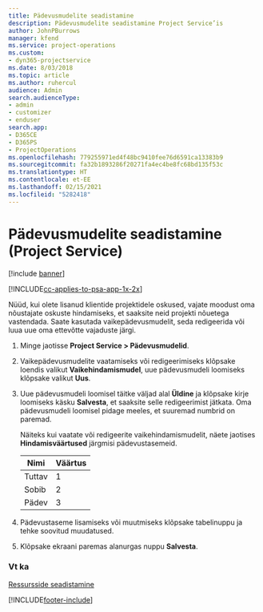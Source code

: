 ```yaml
---
title: Pädevusmudelite seadistamine
description: Pädevusmudelite seadistamine Project Service’is
author: JohnPBurrows
manager: kfend
ms.service: project-operations
ms.custom:
- dyn365-projectservice
ms.date: 8/03/2018
ms.topic: article
ms.author: ruhercul
audience: Admin
search.audienceType:
- admin
- customizer
- enduser
search.app:
- D365CE
- D365PS
- ProjectOperations
ms.openlocfilehash: 779255971ed4f48bc9410fee76d6591ca13383b9
ms.sourcegitcommit: fa32b1893286f20271fa4ec4be8fc68bd135f53c
ms.translationtype: HT
ms.contentlocale: et-EE
ms.lasthandoff: 02/15/2021
ms.locfileid: "5282418"
---
```

# <a name="set-up-proficiency-models-project-service"></a>Pädevusmudelite seadistamine (Project Service)

[!include [banner](../includes/psa-now-project-operations.md)]

[!INCLUDE[cc-applies-to-psa-app-1x-2x](../includes/cc-applies-to-psa-app-1x-2x.md)]

Nüüd, kui olete lisanud klientide projektidele oskused, vajate moodust oma nõustajate oskuste hindamiseks, et saaksite neid projekti nõuetega vastendada. Saate kasutada vaikepädevusmudelit, seda redigeerida või luua uue oma ettevõtte vajaduste järgi.  
  
1.  Minge jaotisse **Project Service > Pädevusmudelid**.  
  
2.  Vaikepädevusmudelite vaatamiseks või redigeerimiseks klõpsake loendis valikut **Vaikehindamismudel**, uue pädevusmudeli loomiseks klõpsake valikut **Uus**.  
  
3.  Uue pädevusmudeli loomisel täitke väljad alal **Üldine** ja klõpsake kirje loomiseks käsku **Salvesta**, et saaksite selle redigeerimist jätkata. Oma pädevusmudeli loomisel pidage meeles, et suuremad numbrid on paremad.  
  
     Näiteks kui vaatate või redigeerite vaikehindamismudelit, näete jaotises **Hindamisväärtused** järgmisi pädevustasemeid.  
  
    |Nimi|Väärtus|  
    |----------|-----------|  
    |Tuttav|1|  
    |Sobib|2|  
    |Pädev|3|  
  
4.  Pädevustaseme lisamiseks või muutmiseks klõpsake tabelinuppu ja tehke soovitud muudatused.  
  
5.  Klõpsake ekraani paremas alanurgas nuppu **Salvesta**.  
  
### <a name="see-also"></a>Vt ka  
 [Ressursside seadistamine](../psa/set-up-resources.md)


[!INCLUDE[footer-include](../includes/footer-banner.md)]